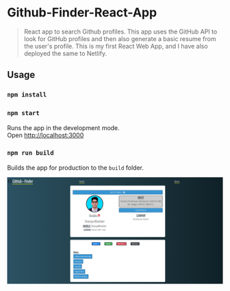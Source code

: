 # Github-Finder-React-App
> React app to search Github profiles. This app uses the GitHub API to look for GitHub profiles and then also generate a basic resume from the user's profile.
> This is my first React Web App, and I have also deployed the same to Netlify.

## Usage

### `npm install`

### `npm start`

Runs the app in the development mode.<br>
Open [http://localhost:3000](http://localhost:3000)

### `npm run build`

Builds the app for production to the `build` folder.<br>

![alt text](https://github.com/ShauryaBhandari/Github-Finder-React-App/blob/master/Site%20Demo.png)
